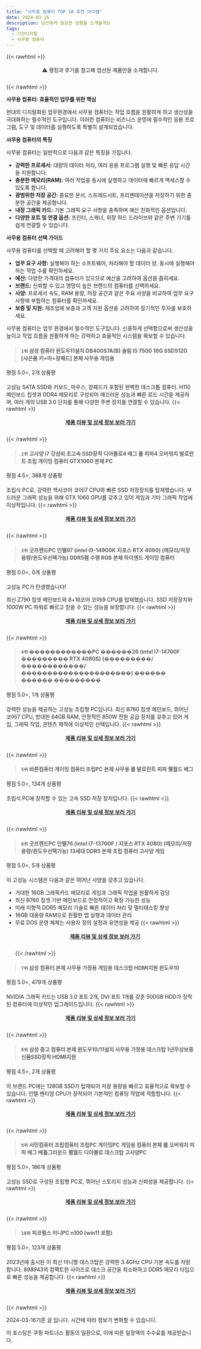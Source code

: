 ```yaml
---
title: "사무용 컴퓨터 TOP 10 추천 아이템"
date: 2024-03-16
description: 당신에게 필요한 상품을 소개할게요
tags:
  - 가전디지털
  - 사무용 컴퓨터
---
```

{{< rawhtml >}}<div class="toc" style="text-align: center; height: 50px; line-height: 2;">  <p>⚠️ 랭킹과 후기를 참고해 엄선된 제품만을 소개합니다.<br></p></div> {{< /rawhtml >}}

**사무용 컴퓨터: 효율적인 업무를 위한 핵심**

현대의 디지털화된 업무환경에서 사무용 컴퓨터는 작업 흐름을 원활하게 하고 생산성을 극대화하는 필수적인 도구입니다. 이러한 컴퓨터는 비즈니스 운영에 필수적인 응용 프로그램, 도구 및 데이터를 실행하도록 특별히 설계되었습니다.

**사무용 컴퓨터의 특징**

사무용 컴퓨터는 일반적으로 다음과 같은 특징을 가집니다.

* **강력한 프로세서:** 대량의 데이터 처리, 여러 응용 프로그램 실행 및 빠른 응답 시간을 지원합니다.
* **충분한 메모리(RAM):** 여러 작업을 동시에 실행하고 데이터에 빠르게 액세스할 수 있도록 합니다.
* **광범위한 저장 공간:** 중요한 문서, 스프레드시트, 프리젠테이션을 저장하기 위한 충분한 공간을 제공합니다.
* **내장 그래픽 카드:** 기본 그래픽 요구 사항을 충족하며 예산 친화적인 옵션입니다.
* **다양한 포트 및 연결 옵션:** 프린터, 스캐너, 외장 하드 드라이브와 같은 주변 기기를 쉽게 연결할 수 있습니다.

**사무용 컴퓨터 선택 가이드**

사무용 컴퓨터를 선택할 때 고려해야 할 몇 가지 주요 요소는 다음과 같습니다.

* **업무 요구 사항:** 실행해야 하는 소프트웨어, 처리해야 할 데이터 양, 동시에 실행해야 하는 작업 수를 확인하세요.
* **예산:** 다양한 가격대의 컴퓨터가 있으므로 예산을 고려하여 옵션을 좁히세요.
* **브랜드:** 신뢰할 수 있고 명망이 높은 브랜드의 컴퓨터를 선택하세요.
* **사양:** 프로세서 속도, RAM 용량, 저장 공간과 같은 주요 사양을 비교하여 업무 요구 사항에 부합하는 컴퓨터를 확인하세요.
* **보증 및 지원:** 제조업체 보증과 고객 지원 옵션을 고려하여 장기적인 투자를 보호하세요.

사무용 컴퓨터는 업무 환경에서 필수적인 도구입니다. 신중하게 선택함으로써 생산성을 높이고 작업 흐름을 원활하게 하는 강력하고 효율적인 시스템을 확보할 수 있습니다.


>#### `1위` 삼성 컴퓨터 윈도우11설치 DB400S7A(B)  슬림 I5 7500 16G SSD512G [사은품 키+마+장패드] 본체 사무용 게임용
평점 5.0⭐, 2개 상품평

고성능 SATA SSD와 키보드, 마우스, 장패드가 포함된 완벽한 데스크톱 컴퓨터. H110 메인보드 칩셋과 DDR4 메모리로 구성되어 매끄러운 성능과 빠른 로드 시간을 제공하며, 여러 개의 USB 3.0 단자를 통해 다양한 주변 장치를 연결할 수 있습니다.
{{< rawhtml >}}<div class="toc" style="text-align: center; height: 50px; line-height: 2;"><p><b><a href="https://link.coupang.com/re/AFFSDP?lptag=AF5033054&pageKey=7770371604&itemId=20976058241&vendorItemId=88040933747&traceid=V0-153-807f45635da70941&requestid=20240316134014524187524435&token=31850C%7CMIXED">제품 리뷰 및 상세 정보 보러 가기</a></b><br></p> </div>{{< /rawhtml >}}

>#### `2위` 고사양 i7 갓성비 초고속 SSD장착 디아블로4 배그 롤 피파4 오버워치 발로란트 조립 게이밍 컴퓨터 GTX1060 본체 PC
평점 4.5⭐, 388개 상품평

조립식 PC로, 강력한 헥사코어 코어i7 CPU와 빠른 SSD 저장장치를 탑재했습니다. 부드러운 그래픽 성능을 위해 GTX 1060 GPU를 갖추고 있어 게임과 기타 그래픽 작업에 이상적입니다.
{{< rawhtml >}}<div class="toc" style="text-align: center; height: 50px; line-height: 2;"><p><b><a href="https://link.coupang.com/re/AFFSDP?lptag=AF5033054&pageKey=7308223400&itemId=18716919132&vendorItemId=89011227188&traceid=V0-153-1df3be48a8e25142&requestid=20240316134014524187524435&token=31850C%7CMIXED">제품 리뷰 및 상세 정보 보러 가기</a></b><br></p> </div>{{< /rawhtml >}}

>#### `3위` 굿프렌드PC 인텔97 (intel i9-14900K 지포스 RTX 4090) (메모리/저장용량/윈도우선택가능) DDR5램 수랭 RGB 본체 하이엔드 게이밍 컴퓨터
평점 0.0⭐, 0개 상품평

고성능 PC가 탄생했습니다!

최신 Z790 칩셋 메인보드와 8+16코어 코어i9 CPU를 탑재했습니다. SSD 저장장치와 1000W PC 파워로 빠르고 믿을 수 있는 성능을 보장합니다.
{{< rawhtml >}}<div class="toc" style="text-align: center; height: 50px; line-height: 2;"><p><b><a href="https://link.coupang.com/re/AFFSDP?lptag=AF5033054&pageKey=7680180567&itemId=20511466140&vendorItemId=87502605401&traceid=V0-153-66eadd5c58a036c6&clickBeacon=lILQvH6VxbvooiDwlGzRs2bqKYPSuFXKT31ae1W-kGrIWztfl5ZrEuJ9iE-b5oQ4L101Ih0_6UQtGkGaO_KLaIUWnsSras2ne3gqfuJtzbStl6AJvhU1eA73AIx7QUrFFoUgF7L--3nVHyUkTygwanDpS0Hvw4OaJR-x1KraMYdoBKZg1-pkDbEeO1pSmGatygl9tos0WkCZ7bPvxTP-8Z8APzHf3dKmrQ8sVLqAFHu6EWkj4slbuUq0SMdiesu1uuoFCxLCuAQil95fav4AlffIOLANvnxED6YaDQxDRoBQLZwtU87LAlVNbAQj1pPZJ57tvg_S3k1bcwPNVxz3xrRmnwbyFDV_SCkJ0rveNr9gLboaM6O3EpqVQkh0woVMVKbX5jypKbOKmsTvcUnRAlIreHTuYKcqfGjfg4HHTAdpdTJ57iChrngYkVDzmJLryNRnh4coTZfNVDT3nN84UTK-5WWk2A_w19hBRRhJXX4J8OD0KHOr_sVPZt3PvH0QaKwfEfxOYIEqE9Xq34oWWz30RW21BhLiYsAM_najG_WWh6nnIv2rKGZlc4oOwfjC3GGia4KwjwH7CoC-RFzdZ7hlKk0gOeD52Oc6q8C79Ad6d6WF9sdD5zjn5Gj4gZjvVFiJwZqT7QEpSTN2Wmi3lXYWesfpm2KKqXzYxGNhsUmxczXbE2g2JeFi2RCn-ZBEgbXQq6gH9NiXUHF_3xeMRG31CuVRVXsOeJk1ZtotV5IyuKg92R4iDCsfD3XqgAFU35-bIuEeCkC2TiPEjv6vxKaFnIErJ8uAhY3FExbsn8HwnH_jBICbZYiNUJA66v42eNA6icbyx89V7hrb22Be_9cSOizJ5aZIwCz1OnELnrgCLuZZ_v4CO6hybhZJK80UMXi6P7auRmBJKaHG5a4Jv8J1wYvLsnJ4XyPw1ByKs3xOx4woLENiynY%3D&requestid=20240316134014524187524435&token=31850C%7CMIXED">제품 리뷰 및 상세 정보 보러 가기</a></b><br></p> </div>{{< /rawhtml >}}

>#### `4위` ������������PC ������26 (intel i7-14700F ��������� RTX 4080S) (���������/������������/���������������������) ������ ������ ���������
평점 5.0⭐, 1개 상품평

강력한 성능을 제공하는 고성능 조립형 PC입니다. 최신 B760 칩셋 메인보드, 뛰어난 코어i7 CPU, 방대한 64GB RAM, 안정적인 850W 전원 공급 장치를 갖추고 있어 게임, 그래픽 작업, 콘텐츠 제작에 이상적인 선택입니다.
{{< rawhtml >}}<div class="toc" style="text-align: center; height: 50px; line-height: 2;"><p><b><a href="https://link.coupang.com/re/AFFSDP?lptag=AF5033054&pageKey=7687599862&itemId=20549006201&vendorItemId=81396408676&traceid=V0-153-c74745dcece53adf&clickBeacon=-1zOc_KiXd2i4KGN-4a7F3T-Wvt4suHqvNAe5rVBxUSIaJCBjVtxpqeLbrcK94pKBQUGD4bPm9eo91a9qviUXBGAvJ1mvHmzxtTQFmibsFwhmbA0bTG-c5IeDdjnzEf21CeyEA76rB--h00BwfRAQ-2pzi_tzHp1JU-rlzghEd1jzMh24UsS6Tafl_4xHk962cq640fmRlIE-frxk4TUT6Nk07SYpJZvS041OZ52CVhEnGHGK_2dNULKeF743Fm_q-jg7TuAR2PnFV6ExjHyb32BPPHrp_ctYpjL_pZdMuu7UeSBCSkkOILskuLSPTFKSAENQhZFSjI1GvEs5hsOdqcMH0Doe7l4yZz6PKfN9lHLMLSYGzRw7a7IGv2-SNZvfWxkKTXsnvYQt1z6aD07C4Ufq4GAstf27nJ668zWoeqsMqZ6K_Ra4SNx0heHfkaQPR7ZOIgoxCaBfH812viPwkTd6sUjDChkywBb4pncUfchhRsNmfxJfyJBskkL3PScU1slxKkrknfeDOb6O5YumvvovAM7XX7rwIF2N_GGKlhSDvQCexGRtIciugd_BFtAOxQW8oOtycRbVF1eqp8-4h4hEYxNwDzGwqSn1KvyxJj4PHb92WR35oXvahsV40qKPi9MdpB2OCZFOddixywi_YMb-7LyPQanMr3H2nJ5afRL_1nPd3IFfmE2htZNtiFzxtmRenxoVk2CjzpQjVrLoAii8gpfC4Qis9CgzZGranTYEOJTqTSJbmeATX-IRnW8LTWh-dRM4zyJ0Gcf6lU2sN3IzRhdqpO5ZgfFzLcQmvtK6TBGRz963Cn01pkRKxpkWF4xfIc1E9ywHgMXmZ6Am1fvJIlAQuqjI9tPKSbp1YLch8I_HnWuKVvVs61altXa5ruq7E_t-wyLDHZ9HqnlFxdgTRYX_P4Qf2QNOJU7jthUz5KmNtP4E_OUwBc%3D&requestid=20240316134014524187524435&token=31850C%7CMIXED">제품 리뷰 및 상세 정보 보러 가기</a></b><br></p> </div>{{< /rawhtml >}}

>#### `5위` 바른컴퓨터 게이밍 컴퓨터 조립PC 본체 사무용 롤 발로란트 피파 팰월드 배그
평점 5.0⭐, 134개 상품평

조립식 PC에 장착할 수 있는 고속 SSD 저장 장치입니다.
{{< rawhtml >}}<div class="toc" style="text-align: center; height: 50px; line-height: 2;"><p><b><a href="https://link.coupang.com/re/AFFSDP?lptag=AF5033054&pageKey=7482701881&itemId=20120872212&vendorItemId=87219025244&traceid=V0-153-c267f95899d5de1c&requestid=20240316134014524187524435&token=31850C%7CMIXED">제품 리뷰 및 상세 정보 보러 가기</a></b><br></p> </div>{{< /rawhtml >}}

>#### `6위` 굿프렌드PC 인텔76 (intel i7-13700F / 지포스 RTX 4080) (메모리/저장용량/윈도우선택가능) 13세대 DDR5 본체 조립 컴퓨터 고사양 게임
평점 5.0⭐, 5개 상품평

이 고성능 시스템은 다음과 같은 뛰어난 사양을 갖추고 있습니다.

* 거대한 16GB 그래픽카드 메모리로 게임과 그래픽 작업을 원활하게 감당
* 최신 B760 칩셋 기반 메인보드로 안정적이고 확장 가능한 성능
* 미래 지향적 DDR5 메모리 기술로 빠른 데이터 처리 및 멀티태스킹 향상
* 16GB 대용량 RAM으로 원활한 앱 실행과 데이터 관리
* 무료 DOS 운영 체제는 사용자 정의 설정과 유연성을 제공
{{< rawhtml >}}<div class="toc" style="text-align: center; height: 50px; line-height: 2;"><p><b><a href="https://link.coupang.com/re/AFFSDP?lptag=AF5033054&pageKey=7091510127&itemId=18369946834&vendorItemId=85513473398&traceid=V0-153-093bde062824c4cc&clickBeacon=RV-WhnT-fVRzPZ5jRaWi0M1iE02FBWRq60VrveQfOmyq-u_dCqZKQrxp5Ll2q5vpMR1ua1EL4r0MXKGh--yz328xyAMvujMpPvHHjkAz5e0AexdKItsyNvL9fwz-Z-6MwJ8wPJ4BaG_Kr3v6q0LnV4lvF-I4pLdOimDwuSf5x1p_ykYgKgnPzIpMMfzoXNnImi91e4xq8w62wAczIhpNZpaI7G4J_S5B5_6mZhgaTyWy_CDTIvFom8BTeBGGyh5MYcY-B4uzIVXU0k4Aisl3Iy8MIbSutuZwMGSCjGGKCyvDIFlHatpg54mLOi9efNpnHMQRblNbCAhjpP41qIphOX4dntV1193U50PDycs8JcmTlKAbzqDD9UVSHfyEaybMwFgslVWDFhr1ph8bwhWir_3yd1Ba0G4QbviIyOjntsf4VXIIxYw2qQjXzTmEnqlY_-8p9gyX21LSqT766UUPAGR_bjxtI1OPUt1yjcHOKYxjcCu0pIo_8OBEjYFHknNhD0_Gznrv0zXN9OdiRYkG1lWdfJplwfUu6o_3C517AY28uYdCFirinvRGhwNwOEZEoR5hvoNz8P1wkzW7Gq9MAsXeWKkgk9nlK03TqkUrgoDAmukSokr-hhAS8Eqw03WfToCsjAmPCUR3SxbwZBLhuQkr0PNAeUKjNsQTRs7X9D6-npP-BUkTmba-aS9MksJHgA4zMyYVxKplSMBSQ_h9aGmKdFVRgLJNbEU5NsBb-0Pe5qjecxi1BcFQkZYp8PFo1nIeFVCRSI_Nk8ro206p3W1GjJ43z-uF1rOw6SGtsAC1uL7QU3aFPPn9UjIHD-u5PGDHKOJcV9EEotBlnYBvDbMMqlkAj2bGH6H6UP8_DAWi-vGjN4GS5Oc73C9UOa1o-a5bNXv3eXPSaVWAX58iNDOSrVRhYz2JmHZOvJ1WIha-7yGzvMlWtWK_9w%3D%3D&requestid=20240316134014524187524435&token=31850C%7CMIXED">제품 리뷰 및 상세 정보 보러 가기</a></b><br></p> </div>{{< /rawhtml >}}

>#### `7위` 삼성 컴퓨터 본체 사무용 가정용 게임용 데스크탑 HDMI지원 윈도우10
평점 5.0⭐, 479개 상품평

NVIDIA 그래픽 카드는 USB 3.0 포트 2개, DVI 포트 1개를 갖춘 500GB HDD가 장착된 컴퓨터에 이상적인 업그레이드입니다.
{{< rawhtml >}}<div class="toc" style="text-align: center; height: 50px; line-height: 2;"><p><b><a href="https://link.coupang.com/re/AFFSDP?lptag=AF5033054&pageKey=6731461903&itemId=15686225872&vendorItemId=88136170912&traceid=V0-153-7eb20e6cca23b27d&requestid=20240316134014524187524435&token=31850C%7CMIXED">제품 리뷰 및 상세 정보 보러 가기</a></b><br></p> </div>{{< /rawhtml >}}

>#### `8위` 삼성 중고 컴퓨터 본체 윈도우10/11설치 사무용 가정용 데스크탑 1년무상보증 신품SSD장착 HDMI지원
평점 4.5⭐, 2개 상품평

이 브랜드 PC에는 128GB SSD가 탑재되어 저장 용량을 빠르고 효율적으로 확보할 수 있습니다. 인텔 펜티엄 CPU가 장착되어 기본적인 컴퓨팅 작업에 적합합니다.
{{< rawhtml >}}<div class="toc" style="text-align: center; height: 50px; line-height: 2;"><p><b><a href="https://link.coupang.com/re/AFFSDP?lptag=AF5033054&pageKey=7804055324&itemId=21143318602&vendorItemId=88204923662&traceid=V0-153-61a79209362bf57e&clickBeacon=7-ujMBy_0tDGnf8o77CYpM-QdeILnmuuYM88U9L997mQRgrda1WM1gbhtJk17Hk9WqfD0RhJD3FT1BDZehtTqP5pNo5_tzB0S8od_O10JOTN-UN1NXGTsVvb8-q4ai4Ld6UqCxbnnFKtznzYN0B2xDsJ2Cz_Aqyy3JDlLEbtBQPqUnvm1lGwJ2QLL8e-STvjM0RXbET8KJ6iUyHoE_g6yPHx0xsTJhPlBEArKcDH7otsdKw3ZTJ7Rqh09JGJf_FyOKMa11l6JINrW9dNCSuYb7SUnhXGRJBtldbsQVbiikKfyern7FIhLgzmYelDNxmyrYVJaro7lyyABEwpzelcLBrvj8SxrBNr7PYsg5tFhWpn3T5m66LK0AvXE8qM0k1TzNW0GU84Wr5ueCmocxgwOqVU8XnOHVSB1mj8WZfIg8cgpN7JGHxxz9Bx5q0ZpT7-7kWtIbESfVNCWruJg4UWXJj2_RZsjUmRmXS-DoPikvV4xTrpaR3CUNxVrbA0A3Ep1wiuHHpkf7Rptjt2FM_E8I-lSXity4Zn8NSlc-9VycXsl9obU2MGfJ7EHqM-tl682jlFa2wrXT92nOlAk0khsRasrNkBvvNsV-Rkv_LmuoOBQSX6ApdN7jEprM_OQklOaCaHunlOwIk5Kzr4jVqijKlEns5l9t05Dz50i-cjtPSS190zWzRmxElItYJpi9QY50MxhewrlVS1KgP4Do4HbztWmHdua4PHRg9j5FC9gwNIaUBT_Kp2xu5jshj_1B3aQwBRZWHAdNQBm00TUuPRSkRWCRsXHHqnH-C3yD6GcxXkH4P8BAuvXSBa5RpbeOM2ywMuXmkyU7DCEv7TvKoaqyhJwnwNCmaEsX_MZTo5ejcXlKQGzWK3cN72LaX5ziMHsxGuJ9R3DCKF7u90Qhz-EcWmHbDmW4AuotKZv7KHeg6r5_FrrTu4U6vidg%3D%3D&requestid=20240316134014524187524435&token=31850C%7CMIXED">제품 리뷰 및 상세 정보 보러 가기</a></b><br></p> </div>{{< /rawhtml >}}

>#### `9위` 서민컴퓨터 조립컴퓨터 조립PC 게이밍PC 게임용 컴퓨터 본체 롤 오버워치 피파 배그 배틀그라운드 펠월드 디아블로 데스크탑 고사양PC
평점 5.0⭐, 186개 상품평

고성능 SSD로 구성된 조립형 PC로, 뛰어난 스토리지 성능과 신뢰성을 제공합니다.
{{< rawhtml >}}<div class="toc" style="text-align: center; height: 50px; line-height: 2;"><p><b><a href="https://link.coupang.com/re/AFFSDP?lptag=AF5033054&pageKey=7495164198&itemId=19607885706&vendorItemId=86714935078&traceid=V0-153-0fc75c1e9a10a5e2&requestid=20240316134014524187524435&token=31850C%7CMIXED">제품 리뷰 및 상세 정보 보러 가기</a></b><br></p> </div>{{< /rawhtml >}}

>#### `10위` 피코펄스 미니PC n100 (win11 포함)
평점 5.0⭐, 123개 상품평

2023년에 출시된 이 최신 미니형 데스크탑은 강력한 3.4GHz CPU 기본 속도를 자랑합니다. 89*89*43의 컴팩트한 사이즈로 데스크 공간을 최소화하고 DDR5 메모리 타입으로 빠른 성능을 제공합니다.
{{< rawhtml >}}<div class="toc" style="text-align: center; height: 50px; line-height: 2;"><p><b><a href="https://link.coupang.com/re/AFFSDP?lptag=AF5033054&pageKey=7748712743&itemId=20866137563&vendorItemId=88241354614&traceid=V0-153-5739f60c156cad5b&clickBeacon=leKqbe3ITyKDs9x8lRh0MM5iUYAASrDxcm6a6lzY871WQi0fdBQBhQ4KqpNRujquFfPSrtz9Vc9LcxeVO1lsFs2857KKchxbuhKN3uGyz0O2xLPLs-plQftqsSgA58xJtqFHuRf9EuErIlPow9Jlzyz39rq_sD29B35pJBHP-5NPsibxUzHdTnC1w5DRRMtaCG6TBYLEZoJ2ilPrwWB_yWhOdI0HlnM_ejqsm9UF9x4JSXjrgRL9dCqP0cDWUV5qd4d97BdAQXZdsxk28eDX2XDwpOtM7NRRIEThm259_ajCQDhQxYwqED9q_yGda6CA06vvzhIB0xcHebSwfIm_mz59Z0gm6rJrjqWCLPcaFc5NgCzzBoM1AZGDSbEMb0c5ZFXKfiVwpQpkW5WmIHYXpYcDFWwpmSR5cd2q6Ge6bsnwOeASc93mN7vDzV6QXwHM_QWYYH3-HU5pcR6LNhJh3VdEMglkEMfxjg7FRF-NVKsMSkfPxxlEVYY-ZM0zHLG1jTnWmJJRpS4piw19-J5aKTH1Uco7yxJbkjHoXBmVdTtRU5fxqkwQnSI3McLTKcqSd2d3dnuWuq0jvpcPyIkg5PHNXC5UYwCpao2ZW25zYjXUqq77Cl7FX9EU9et88EuK-tiMWQPI-u4OtUNnt3GlpCOT7sDxfqVWHzHlQ65tdgRZnpN8fThaHFIYG__1jekB5A9cpZ7R6ExluWZhWE6CVmQl1VXnJ2jBk-PoxKRH3ZDZu8E-FEfn8ZD5lEI-k2SrbIxHb5mUctvLakkLXnnqR9TAT-XnfxCT2J1KBrrmOIJ_B818d_d5FKlW_Bsh8zKingHeyDk-ArFTqRv7DxAhEOXf4gtGf8J9x7dY8bLq1ugSsMjlWVQ4AR06q2SY9WS4y2lqYDksPS0M61ZJ2UVG2c-rvIa92RVrE3cH5btlRKJuYCOmrQtl6Q%3D%3D&requestid=20240316134014524187524435&token=31850C%7CMIXED">제품 리뷰 및 상세 정보 보러 가기</a></b><br></p> </div>{{< /rawhtml >}}


2024-03-16기준 글 입니다.
시간에 따라 정보가 변화할 수 있습니다.

이 포스팅은 쿠팡 파트너스 활동의 일환으로, 이에 따른 일정액의 수수료를 제공받습니다.